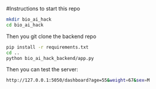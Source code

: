 #Instructions to start this repo

```bash
mkdir bio_ai_hack
cd bio_ai_hack
```

Then you git clone the backend repo

```bash
pip install -r requirements.txt
cd ..
python bio_ai_hack_backend/app.py
```

Then you can test the server:

```bash
http://127.0.0.1:5050/dashboard?age=55&weight=67&sex=M
```

